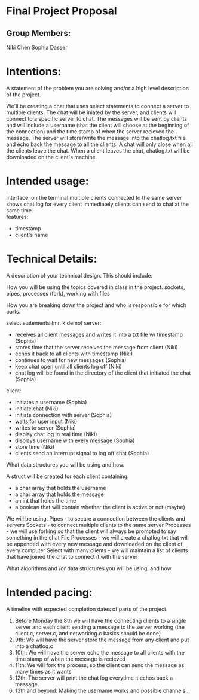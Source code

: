 # Final Project Proposal

## Group Members: 

Niki Chen
Sophia Dasser
       
# Intentions:

A statement of the problem you are solving and/or a high level description of the project.

We'll be creating a chat that uses select statements to connect a server to multiple clients. The chat will be iniated by the server, and clients will connect to a specific server to chat. The messages will be sent by clients and will include a username (that the client will choose at the beginning of the connection) and the time stamp of when the server recieved the message. The server will store/write the message into the chatlog.txt file and echo back the message to all the clients. A chat will only close when all the clients leave the chat. When a client leaves the chat, chatlog.txt will be downloaded on the client's machine.
    
# Intended usage:

interface: on the terminal
multiple clients connected to the same server
shows chat log for every client immediately
clients can send to chat at the same time  
features: 
- timestamp
- client's name

# Technical Details:

A description of your technical design. This should include:
   
How you will be using the topics covered in class in the project.
     sockets, pipes, processes (fork), working with files

How you are breaking down the project and who is responsible for which parts.

select statements (mr. k demo)
server:
* receives all client messages and writes it into a txt file w/ timestamp (Sophia)
* stores time that the server receives the message from client (Niki)
* echos it back to all clients with timestamp (Niki)
* continues to wait for new messages (Sophia)
* keep chat open until all clients log off (Niki)
* chat log will be found in the directory of the client that initiated the chat (Sophia)

client:
* initiates a username (Sophia)
* initiate chat (Niki)
* initiate connection with server (Sophia)
* waits for user input (Niki)
* writes to server (Sophia)
* display chat log in real time (Niki)
* displays username with every message (Sophia)
* store time (Niki)
* clients send an interrupt signal to log off chat (Sophia)

What data structures you will be using and how.

A struct will be created for each client containing:
* a char array that holds the username
* a char array that holds the message
* an int that holds the time
* a boolean that will contain whether the client is active or not (maybe)

We will be using:
Pipes - to secure a connection between the clients and servers
Sockets - to connect multiple clients to the same server
Processes - we will use forking so that the client will always be prompted to say something in the chat
File Processes - we will create a chatlog.txt that will be appended with every new message and downloaded on the client of every computer
Select with many clients - we will maintain a list of clients that have joined the chat to connect it with the server
     
What algorithms and /or data structures you will be using, and how.
    
# Intended pacing:

A timeline with expected completion dates of parts of the project.

1. Before Monday the 8th we will have the connecting clients to a single server and each client sending a message to the server working (the client.c, server.c, and networking.c basics should be done)
2. 9th: We will have the server store the message from any client and put into a chatlog.c
3. 10th: We will have the server echo the message to all clients with the time stamp of when the message is recieved
4. 11th: We will fork the process, so the client can send the message as many times as it wants
5. 12th: The server will print the chat log everytime it echos back a message.
6. 13th and beyond: Making the username works and possible channels...


